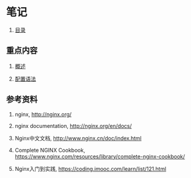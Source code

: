

# 笔记

1. [目录](Note/Nginx_目录.md)

## 重点内容

1. [概述](Note/Nginx_概述.md)

1. [配置语法](Note/Nginx_配置语法.md)




## 参考资料
1. nginx, http://nginx.org/

1. nginx documentation, http://nginx.org/en/docs/

1. Nginx中文文档, http://www.nginx.cn/doc/index.html

1. Complete NGINX Cookbook, https://www.nginx.com/resources/library/complete-nginx-cookbook/

1. Nginx入门到实践, https://coding.imooc.com/learn/list/121.html
